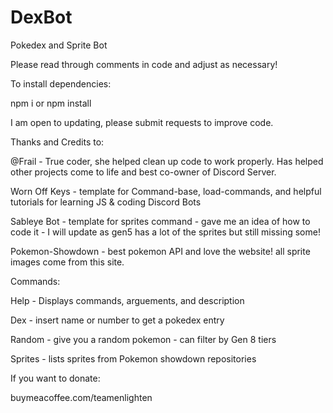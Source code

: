 # DexBot
 Pokedex and Sprite Bot

 Please read through comments in code and adjust as necessary!

 To install dependencies:

 npm i or npm install

 I am open to updating, please submit requests to improve code.

 Thanks and Credits to:

 @Frail - True coder, she helped clean up code to work properly. Has helped other projects come to life and best co-owner of Discord Server.

 Worn Off Keys - template for Command-base, load-commands, and helpful tutorials for learning JS & coding Discord Bots

 Sableye Bot - template for sprites command - gave me an idea of how to code it - I will update as gen5 has a lot of the sprites but still missing some! 

 Pokemon-Showdown - best pokemon API and love the website! all sprite images come from this site. 

 Commands:

 Help - Displays commands, arguements, and description

 Dex - insert name or number to get a pokedex entry

 Random - give you a random pokemon - can filter by Gen 8 tiers

 Sprites - lists sprites from Pokemon showdown repositories

If you want to donate:

buymeacoffee.com/teamenlighten


